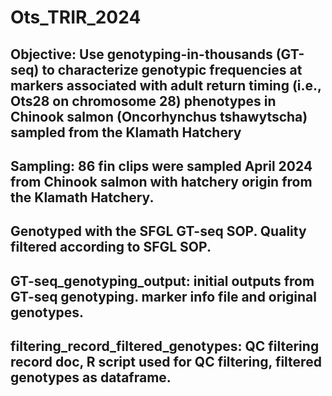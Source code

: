 # Ots_TRIR_2024
## Objective: Use genotyping-in-thousands (GT-seq) to characterize genotypic frequencies at markers associated with adult return timing (i.e., Ots28 on chromosome 28) phenotypes in Chinook salmon (Oncorhynchus tshawytscha) sampled from the Klamath Hatchery
## Sampling: 86 fin clips were sampled April 2024 from Chinook salmon with hatchery origin from the Klamath Hatchery.
## Genotyped with the SFGL GT-seq SOP. Quality filtered according to SFGL SOP.
## GT-seq_genotyping_output: initial outputs from GT-seq genotyping. marker info file and original genotypes.
## filtering_record_filtered_genotypes: QC filtering record doc, R script used for QC filtering, filtered genotypes as dataframe.

